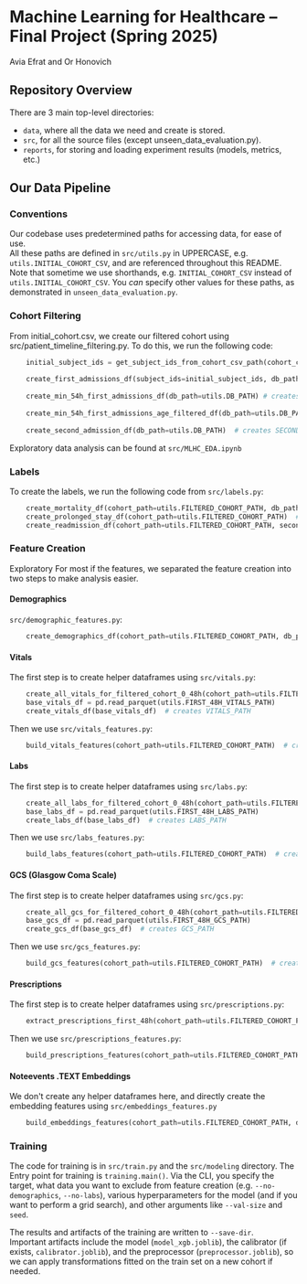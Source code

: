 # Machine Learning for Healthcare – Final Project (Spring 2025)
Avia Efrat and Or Honovich

## Repository Overview
There are 3 main top-level directories:
 - `data`, where all the data we need and create is stored.
 - `src`, for all the source files (except unseen_data_evaluation.py).
 - `reports`, for storing and loading experiment results (models, metrics, etc.)

## Our Data Pipeline
### Conventions
Our codebase uses predetermined paths for accessing data, for ease of use.  
All these paths are defined in `src/utils.py` in UPPERCASE, e.g. `utils.INITIAL_COHORT_CSV`, and are referenced throughout this README. Note that sometime we use shorthands, e.g. `INITIAL_COHORT_CSV` instead of `utils.INITIAL_COHORT_CSV`.
You *can* specify other values for these paths, as demonstrated in `unseen_data_evaluation.py`.

### Cohort Filtering
From initial_cohort.csv, we create our filtered cohort using src/patient_timeline_filtering.py.
To do this, we run the following code:
``` python
    initial_subject_ids = get_subject_ids_from_cohort_csv_path(cohort_csv_path=utils.INITIAL_COHORT_CSV)  # For our model training we used the cohort csv utils.INITIAL_COHORT_CSV. If you want to start from another cohort, just change the value of the cohort_csv_path argument to the path of your initial cohort csv (e.g. the notebook uses test_example.csv as its initial cohort csv).
    
    create_first_admissions_df(subject_ids=initial_subject_ids, db_path=utils.DB_PATH)  # creates FIRST_ADMISSIONS_PATH
    
    create_min_54h_first_admissions_df(db_path=utils.DB_PATH) # creates MIN_54H_FIRST_ADMISSIONS_PATH (from FIRST_ADMISSIONS_PATH)
   
    create_min_54h_first_admissions_age_filtered_df(db_path=utils.DB_PATH)  # creates MIN_54H_FIRST_ADMISSIONS_FILTERED_AGE_PATH (from MIN_54H_FIRST_ADMISSIONS_PATH). Notice that in src/utils.py, we define `FILTERED_COHORT_PATH = MIN_54H_FIRST_ADMISSIONS_FILTERED_AGE_PATH`. Below you can see that we create all the features based on the parquet saved at FILTERED_COHORT_PATH.
    
    create_second_admission_df(db_path=utils.DB_PATH)  # creates SECOND_ADMISSIONS_PATH, which is a helper dataframe needed for creating the readmission label (see below)
```
Exploratory data analysis can be found at `src/MLHC_EDA.ipynb`

### Labels
To create the labels, we run the following code from `src/labels.py`:
``` python
    create_mortality_df(cohort_path=utils.FILTERED_COHORT_PATH, db_path=utils.DB_PATH)  # creates MORTALITY_LABEL_PATH
    create_prolonged_stay_df(cohort_path=utils.FILTERED_COHORT_PATH)  # creates PROLONGED_STAY_LABEL_PATH
    create_readmission_df(cohort_path=utils.FILTERED_COHORT_PATH, second_admissions_path=utils.SECOND_ADMISSIONS_PATH)  # creates READMISSION_LABEL_PATH
```

### Feature Creation
Exploratory 
For most if the features, we separated the feature creation into two steps to make analysis easier.
#### Demographics
`src/demographic_features.py`:
``` python
    create_demographics_df(cohort_path=utils.FILTERED_COHORT_PATH, db_path=utils.DB_PATH)  # creates DEMOGRAPHICS_PATH
```
#### Vitals
The first step is to create helper dataframes using `src/vitals.py`:
``` python
    create_all_vitals_for_filtered_cohort_0_48h(cohort_path=utils.FILTERED_COHORT_PATH, db_path=utils.DB_PATH)  # creates VITALS_48H_LABS_PATH
    base_vitals_df = pd.read_parquet(utils.FIRST_48H_VITALS_PATH)
    create_vitals_df(base_vitals_df)  # creates VITALS_PATH
```
Then we use `src/vitals_features.py`:
``` python
    build_vitals_features(cohort_path=utils.FILTERED_COHORT_PATH)  # creates VITALS_FEATURES_PATH
```

#### Labs
The first step is to create helper dataframes using `src/labs.py`:
``` python
    create_all_labs_for_filtered_cohort_0_48h(cohort_path=utils.FILTERED_COHORT_PATH, db_path=utils.DB_PATH)  # creates FIRST_48H_LABS_PATH
    base_labs_df = pd.read_parquet(utils.FIRST_48H_LABS_PATH)
    create_labs_df(base_labs_df)  # creates LABS_PATH
```
Then we use `src/labs_features.py`:
``` python
    build_labs_features(cohort_path=utils.FILTERED_COHORT_PATH)  # creates LABS_FEATURES_PATH
```

#### GCS (Glasgow Coma Scale)
The first step is to create helper dataframes using `src/gcs.py`:
``` python
    create_all_gcs_for_filtered_cohort_0_48h(cohort_path=utils.FILTERED_COHORT_PATH, db_path=utils.DB_PATH)  # creates FIRST_48H_GCS_PATH
    base_gcs_df = pd.read_parquet(utils.FIRST_48H_GCS_PATH)
    create_gcs_df(base_gcs_df)  # creates GCS_PATH
```
Then we use `src/gcs_features.py`:
``` python
    build_gcs_features(cohort_path=utils.FILTERED_COHORT_PATH)  # creates GCS_FEATURES_PATH
```

#### Prescriptions
The first step is to create helper dataframes using `src/prescriptions.py`:
``` python
    extract_prescriptions_first_48h(cohort_path=utils.FILTERED_COHORT_PATH, db_path=utils.DB_PATH)  # creates FIRST_48H_PRESCRIPTIONS_PATH
```
Then we use `src/prescriptions_features.py`:
``` python
    build_prescriptions_features(cohort_path=utils.FILTERED_COHORT_PATH)  # creates PRESCRIPTIONS_FEATURES_PATH
```

#### Noteevents .TEXT Embeddings
We don't create any helper dataframes here, and directly create the embedding features using `src/embeddings_features.py`
``` python
    build_embeddings_features(cohort_path=utils.FILTERED_COHORT_PATH, db_path=utils.DB_PATH)  # creates EMBEDDINGS_FEATURES_PATH
```

### Training
The code for training is in `src/train.py` and the `src/modeling` directory.
The Entry point for training is `training.main()`.
Via the CLI, you specify the target, what data you want to exclude from feature creation (e.g. `--no-demographics`, `--no-labs`), various hyperparameters for the model (and if you want to perform a grid search), and other arguments like `--val-size` and `seed`.

The results and artifacts of the training are written to `--save-dir`.  
Important artifacts include the model (`model_xgb.joblib`), the calibrator (if exists, `calibrator.joblib`), and the preprocessor (`preprocessor.joblib`), so we can apply transformations fitted on the train set on a new cohort if needed.
